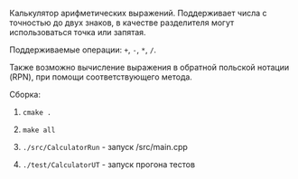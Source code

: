 Калькулятор арифметических выражений. Поддерживает числа с точностью до двух знаков, в качестве разделителя могут использоваться точка или запятая.

Поддерживаемые операции: `+`, `-`, `*`, `/`. 

Также возможно вычисление выражения в обратной польской нотации (RPN), при помощи соответствующего метода.

Сборка:

1) `cmake .`

2) `make all`

3) `./src/CalculatorRun` - запуск /src/main.cpp

4) `./test/CalculatorUT` - запуск прогона тестов
